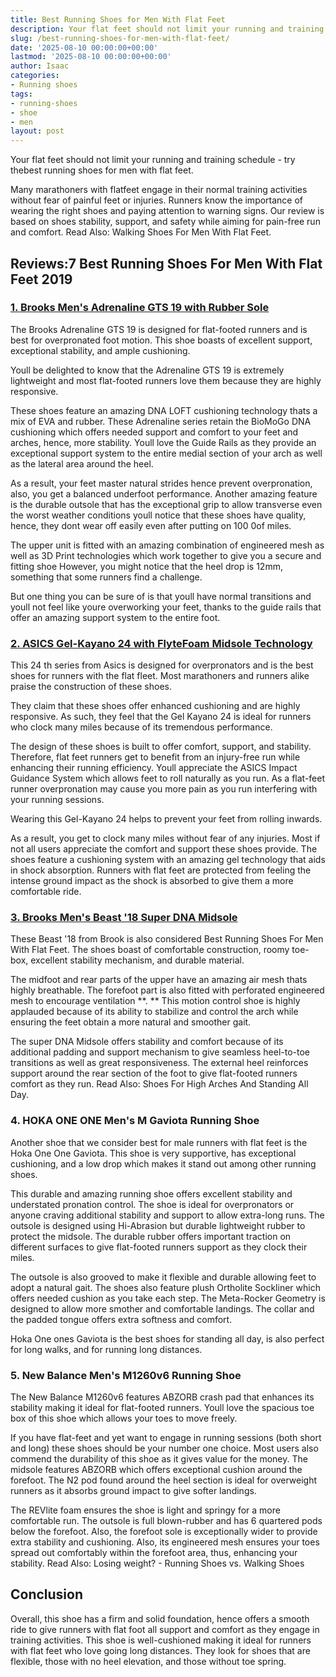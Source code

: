 ```yaml
---
title: Best Running Shoes for Men With Flat Feet
description: Your flat feet should not limit your running and training schedule
slug: /best-running-shoes-for-men-with-flat-feet/
date: '2025-08-10 00:00:00+00:00'
lastmod: '2025-08-10 00:00:00+00:00'
author: Isaac
categories:
- Running shoes
tags:
- running-shoes
- shoe
- men
layout: post
---
```

Your flat feet should not limit your running and training schedule - try thebest running shoes for men with flat feet.

Many marathoners with flatfeet engage in their normal training activities without fear of painful feet or injuries. Runners know the importance of wearing the right shoes and paying attention to warning signs. Our review is based on shoes stability, support, and safety while aiming for pain-free run and comfort. Read Also: Walking Shoes For Men With Flat Feet.

##  Reviews:7 Best Running Shoes For Men With Flat Feet 2019

###  [1. Brooks Men's Adrenaline GTS 19 with Rubber Sole](https://www.amazon.com/dp/B07C6JMJR4/?tag=p-policy-20)

The Brooks Adrenaline GTS 19 is designed for flat-footed runners and is best for overpronated foot motion. This shoe boasts of excellent support, exceptional stability, and ample cushioning.

Youll be delighted to know that the Adrenaline GTS 19 is extremely lightweight and most flat-footed runners love them because they are highly responsive.

These shoes feature an amazing DNA LOFT cushioning technology thats a mix of EVA and rubber. These Adrenaline series retain the BioMoGo DNA cushioning which offers needed support and comfort to your feet and arches, hence, more stability. Youll love the Guide Rails as they provide an exceptional support system to the entire medial section of your arch as well as the lateral area around the heel.

As a result, your feet master natural strides hence prevent overpronation, also, you get a balanced underfoot performance. Another amazing feature is the durable outsole that has the exceptional grip to allow transverse even the worst weather conditions youll notice that these shoes have quality, hence, they dont wear off easily even after putting on 100 0of miles.

The upper unit is fitted with an amazing combination of engineered mesh as well as 3D Print technologies which work together to give you a secure and fitting shoe However, you might notice that the heel drop is 12mm, something that some runners find a challenge.

But one thing you can be sure of is that youll have normal transitions and youll not feel like youre overworking your feet, thanks to the guide rails that offer an amazing support system to the entire foot.

###  [2. ASICS Gel-Kayano 24 with FlyteFoam Midsole Technology](https://www.amazon.com/dp/B071F7TM59/?tag=p-policy-20)

This 24 th series from Asics is designed for overpronators and is the best shoes for runners with the flat fleet. Most marathoners and runners alike praise the construction of these shoes.

They claim that these shoes offer enhanced cushioning and are highly responsive. As such, they feel that the Gel Kayano 24 is ideal for runners who clock many miles because of its tremendous performance.

The design of these shoes is built to offer comfort, support, and stability. Therefore, flat feet runners get to benefit from an injury-free run while enhancing their running efficiency. Youll appreciate the ASICS Impact Guidance System which allows feet to roll naturally as you run. As a flat-feet runner overpronation may cause you more pain as you run interfering with your running sessions.

Wearing this Gel-Kayano 24 helps to prevent your feet from rolling inwards.

As a result, you get to clock many miles without fear of any injuries. Most if not all users appreciate the comfort and support these shoes provide. The shoes feature a cushioning system with an amazing gel technology that aids in shock absorption. Runners with flat feet are protected from feeling the intense ground impact as the shock is absorbed to give them a more comfortable ride.

###  [3. Brooks Men's Beast '18 Super DNA Midsole](https://www.amazon.com/dp/B077TD3C6G/?tag=p-policy-20)

These Beast '18 from Brook is also considered Best Running Shoes For Men With Flat Feet. The shoes boast of comfortable construction, roomy toe-box, excellent stability mechanism, and durable material.

The midfoot and rear parts of the upper have an amazing air mesh thats highly breathable. The forefoot part is also fitted with perforated engineered mesh to encourage ventilation **. ** This motion control shoe is highly applauded because of its ability to stabilize and control the arch while ensuring the feet obtain a more natural and smoother gait.

The super DNA Midsole offers stability and comfort because of its additional padding and support mechanism to give seamless heel-to-toe transitions as well as great responsiveness. The external heel reinforces support around the rear section of the foot to give flat-footed runners comfort as they run. Read Also: Shoes For High Arches And Standing All Day.

###  **4. HOKA ONE ONE Men's M Gaviota Running Shoe**

Another shoe that we consider best for male runners with flat feet is the Hoka One One Gaviota. This shoe is very supportive, has exceptional cushioning, and a low drop which makes it stand out among other running shoes.

This durable and amazing running shoe offers excellent stability and understated pronation control. The shoe is ideal for overpronators or anyone craving additional stability and support to allow extra-long runs. The outsole is designed using Hi-Abrasion but durable lightweight rubber to protect the midsole. The durable rubber offers important traction on different surfaces to give flat-footed runners support as they clock their miles.

The outsole is also grooved to make it flexible and durable allowing feet to adopt a natural gait. The shoes also feature plush Ortholite Sockliner which offers needed cushion as you take each step. The Meta-Rocker Geometry is designed to allow more smother and comfortable landings. The collar and the padded tongue offers extra softness and comfort.

Hoka One ones Gaviota is the best shoes for standing all day, is also perfect for long walks, and for running long distances.

###  **5. New Balance Men's M1260v6 Running Shoe**

The New Balance M1260v6 features ABZORB crash pad that enhances its stability making it ideal for flat-footed runners. Youll love the spacious toe box of this shoe which allows your toes to move freely.

If you have flat-feet and yet want to engage in running sessions (both short and long) these shoes should be your number one choice. Most users also commend the durability of this shoe as it gives value for the money. The midsole features ABZORB which offers exceptional cushion around the forefoot. The N2 pod found around the heel section is ideal for overweight runners as it absorbs ground impact to give softer landings.

The REVlite foam ensures the shoe is light and springy for a more comfortable run. The outsole is full blown-rubber and has 6 quartered pods below the forefoot. Also, the forefoot sole is exceptionally wider to provide extra stability and cushioning. Also, its engineered mesh ensures your toes spread out comfortably within the forefoot area, thus, enhancing your stability. Read Also: Losing weight? - Running Shoes vs. Walking Shoes

##  Conclusion

Overall, this shoe has a firm and solid foundation, hence offers a smooth ride to give runners with flat foot all support and comfort as they engage in training activities. This shoe is well-cushioned making it ideal for runners with flat feet who love going long distances. They look for shoes that are flexible, those with no heel elevation, and those without toe spring.
